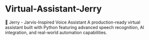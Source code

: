 # Virtual-Assistant-Jerry
🤖 Jerry - Jarvis-Inspired Voice Assistant A production-ready virtual assistant built with Python featuring advanced speech recognition, AI integration, and real-world automation capabilities.
